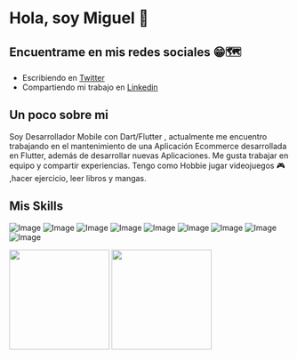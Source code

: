 # Hola, soy Miguel 👋


## Encuentrame en mis redes sociales 😁🗺️
 - Escribiendo en [Twitter](https://twitter.com/MiguelBelotto00)
 - Compartiendo mi trabajo en [Linkedin](https://www.linkedin.com/in/miguel-belotto/)

## Un poco sobre mi
Soy Desarrollador Mobile con Dart/Flutter , actualmente me encuentro trabajando en el mantenimiento de una Aplicación Ecommerce desarrollada en Flutter, además de desarrollar nuevas Aplicaciones. 
Me gusta trabajar en equipo y compartir experiencias. Tengo como Hobbie jugar videojuegos 🎮 ,hacer ejercicio, leer libros y mangas.

## Mis Skills
![Image](https://img.shields.io/badge/Android-3DDC84?style=for-the-badge&logo=android&logoColor=white)
![Image](https://img.shields.io/badge/Dart-0175C2?style=for-the-badge&logo=dart&logoColor=white)
![Image](https://img.shields.io/badge/Flutter-02569B?style=for-the-badge&logo=flutter&logoColor=white)
![Image](https://img.shields.io/badge/Kotlin-0095D5?&style=for-the-badge&logo=kotlin&logoColor=white)
![Image](https://img.shields.io/badge/Java-ED8B00?style=for-the-badge&logo=java&logoColor=white)
![Image](https://img.shields.io/badge/HTML5-E34F26?style=for-the-badge&logo=html5&logoColor=white)
![Image](https://img.shields.io/badge/CSS3-1572B6?style=for-the-badge&logo=css3&logoColor=white)
![Image](https://img.shields.io/badge/MySQL-005C84?style=for-the-badge&logo=mysql&logoColor=white)
![Image](https://img.shields.io/badge/firebase-ffca28?style=for-the-badge&logo=firebase&logoColor=black)


  
  <img height="180em" src="https://github-readme-stats-eight-theta.vercel.app/api?username=MiguelBelotto00&show_icons=true&theme=algolia&include_all_commits=true&count_private=true"/>  <img height="180em" src="https://github-readme-stats-eight-theta.vercel.app/api/top-langs/?username=MiguelBelotto00&layout=compact&langs_count=8&theme=algolia"/>
